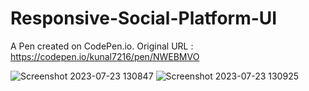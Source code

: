 # Responsive-Social-Platform-UI


A Pen created on CodePen.io. Original URL : https://codepen.io/kunal7216/pen/NWEBMVO

![Screenshot 2023-07-23 130847](https://github.com/kunal7216/Responsive-Social-Platform-UI/assets/112888767/24ae9106-bc7f-41d5-abdd-0f799511117e)
![Screenshot 2023-07-23 130925](https://github.com/kunal7216/Responsive-Social-Platform-UI/assets/112888767/7fb1c0a7-a0d7-4682-8e3e-8cd7ef34f914)
